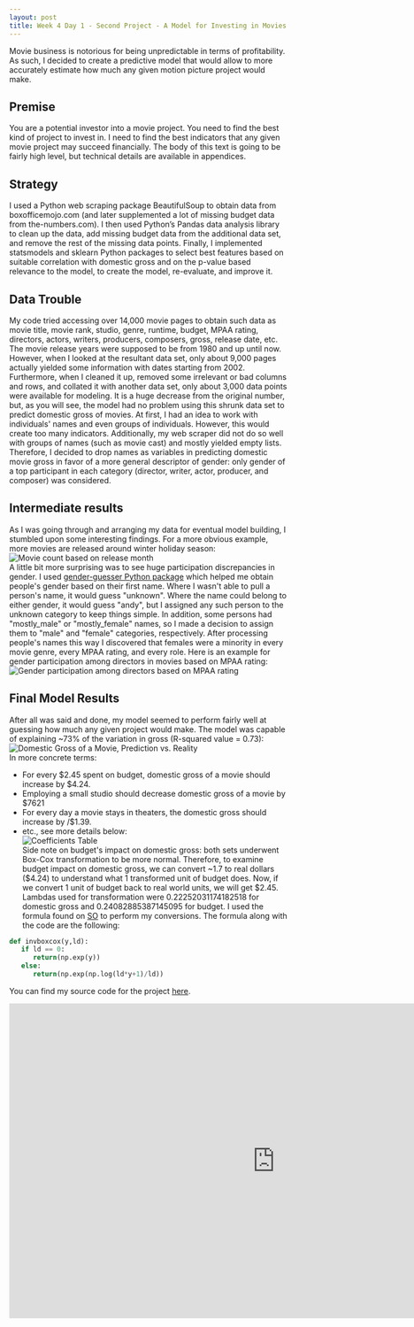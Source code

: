 ```yaml
---
layout: post
title: Week 4 Day 1 - Second Project - A Model for Investing in Movies
---
```

Movie business is notorious for being unpredictable in terms of profitability. As such, I decided to create a predictive model that would allow to more accurately estimate how much any given motion picture project would make.  

## Premise  
You are a potential investor into a movie project. You need to find the best kind of project to invest in. I need to find the best indicators that any given movie project may succeed financially. The body of this text is going to be fairly high level, but technical details are available in appendices.  

## Strategy  
I used a Python web scraping package BeautifulSoup to obtain data from boxofficemojo.com (and later supplemented a lot of missing budget data from the-numbers.com). I then used Python’s Pandas data analysis library to clean up the data, add missing budget data from the additional data set, and remove the rest of the missing data points. Finally, I implemented statsmodels and sklearn Python packages to select best features based on suitable correlation with domestic gross and on the p-value based relevance to the model, to create the model, re-evaluate, and improve it.  

## Data Trouble  
My code tried accessing over 14,000 movie pages to obtain such data as movie title, movie rank, studio, genre, runtime, budget, MPAA rating, directors, actors, writers, producers, composers, gross, release date, etc. The movie release years were supposed to be from 1980 and up until now. However, when I looked at the resultant data set, only about 9,000 pages actually yielded some information with dates starting from 2002. Furthermore, when I cleaned it up, removed some irrelevant or bad columns and rows, and collated it with another data set, only about 3,000 data points were available for modeling. It is a huge decrease from the original number, but, as you will see, the model had no problem using this shrunk data set to predict domestic gross of movies.
At first, I had an idea to work with individuals' names and even groups of individuals. However, this would create too many indicators. Additionally, my web scraper did not do so well with groups of names (such as movie cast) and mostly yielded empty lists. Therefore, I decided to drop names as variables in predicting domestic movie gross in favor of a more general descriptor of gender:
only gender of a top participant in each category (director, writer, actor, producer, and composer) was considered.  

## Intermediate results  
As I was going through and arranging my data for eventual model building, I stumbled upon some interesting findings. For a more obvious example, more movies are released around winter holiday season:  
![Movie count based on release month](http://i.imgur.com/ilUFeKK.png)  
A little bit more surprising was to see huge participation discrepancies in gender. I used [gender-guesser Python package](https://pypi.python.org/pypi/gender-guesser/) which helped me obtain people's gender based on their first name. Where I wasn't able to pull a person's name, it would guess "unknown". Where the name could belong to either gender, it would guess "andy", but I assigned any such person to the unknown category to keep things simple. In addition, some persons had "mostly_male" or "mostly_female" names, so I made a decision to assign them to "male" and "female" categories, respectively. After processing people's names this way I discovered that females were a minority in every movie genre, every MPAA rating, and every role. Here is an example for gender participation among directors in movies based on MPAA rating:  
![Gender participation among directors based on MPAA rating](http://i.imgur.com/3SUPtXH.png)  

## Final Model Results  
After all was said and done, my model seemed to perform fairly well at guessing how much any given project would make. The model was capable of explaining ~73% of the variation in gross (R-squared value = 0.73):
![Domestic Gross of a Movie, Prediction vs. Reality](http://i.imgur.com/U7gE791.png)  
In more concrete terms:
* For every $2.45 spent on budget, domestic gross of a movie should increase by $4.24.
* Employing a small studio should decrease domestic gross of a movie by $7621
* For every day a movie stays in theaters, the domestic gross should increase by /$1.39.
* etc., see more details below:  
![Coefficients Table](http://i.imgur.com/EHiuYSv.png)  
Side note on budget's impact on domestic gross: both sets underwent Box-Cox transformation to be more normal. Therefore, to examine budget impact on domestic gross, we can convert ~1.7 to real dollars ($4.24) to understand what 1 transformed unit of budget does. Now, if we convert 1 unit of budget back to real world units, we will get $2.45. Lambdas used for transformation were 0.22252031174182518 for domestic gross and 0.24082885387145095 for budget. I used the formula found on [SO](https://stackoverflow.com/questions/26391454/reverse-box-cox-transformation) to perform my conversions. The formula along with the code are the following:  
```python
def invboxcox(y,ld):
   if ld == 0:
      return(np.exp(y))
   else:
      return(np.exp(np.log(ld*y+1)/ld))
```
You can find my source code for the project [here](https://github.com/aleksod/Main_Repo/tree/master/Projects/Movie-Investing-Model).

<iframe src="https://docs.google.com/presentation/d/15nYh2ICHJ9ZoVk-m5DHrCMui4yDV3N7i2V4mADXclHw/embed?start=false&loop=false&delayms=3000" frameborder="0" width="960" height="569" allowfullscreen="true" mozallowfullscreen="true" webkitallowfullscreen="true"></iframe>
